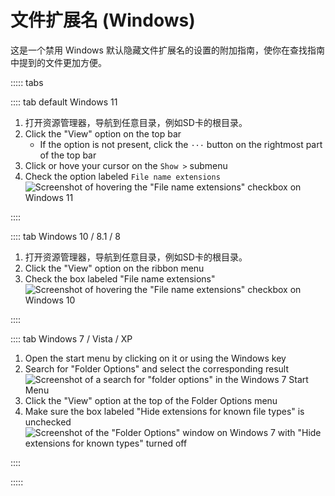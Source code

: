 # 文件扩展名 (Windows)

这是一个禁用 Windows 默认隐藏文件扩展名的设置的附加指南，使你在查找指南中提到的文件更加方便。

::::: tabs

:::: tab default Windows 11

1. 打开资源管理器，导航到任意目录，例如SD卡的根目录。
2. Click the "View" option on the top bar
   - If the option is not present, click the `···` button on the rightmost part of the top bar
3. Click or hove your cursor on the `Show >` submenu
4. Check the option labeled `File name extensions`
   ![Screenshot of hovering the "File name extensions" checkbox on Windows 11](/assets/images/windows-11-file-extensions.png)

::::

:::: tab Windows 10 / 8.1 / 8

1. 打开资源管理器，导航到任意目录，例如SD卡的根目录。
2. Click the "View" option on the ribbon menu
3. Check the box labeled "File name extensions"
   ![Screenshot of hovering the "File name extensions" checkbox on Windows 10](/assets/images/windows-10-file-extensions.png)

::::

:::: tab Windows 7 / Vista / XP

1. Open the start menu by clicking on it or using the Windows key
2. Search for "Folder Options" and select the corresponding result
   ![Screenshot of a search for "folder options" in the Windows 7 Start Menu](/assets/images/windows-7-folder-options-start-menu.png)
3. Click the "View" option at the top of the Folder Options menu
4. Make sure the box labeled "Hide extensions for known file types" is unchecked
   ![Screenshot of the "Folder Options" window on Windows 7 with "Hide extensions for known types" turned off](/assets/images/windows-7-folder-options.png)

::::

:::::
